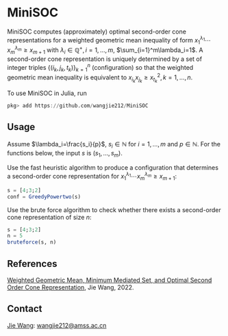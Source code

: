 # MiniSOC
MiniSOC computes (approximately) optimal second-order cone representations for a weighted geometric mean inequality of form $x_1^{\lambda_1}\cdots x_m^{\lambda_m}\ge x_{m+1}$ with $\lambda_i\in\mathbb{Q}^+, i=1,\ldots,m$, $\sum_{i=1}^m\lambda_i=1$. A second-order cone representation is uniquely determined by a set of integer triples $\lbrace(i_k,j_k,t_k)\rbrace_{k=1}^n$ (configuration) so that the weighted geometric mean inequality is equivalent to $x_{i_k}x_{j_k}\ge x_{t_k}^2, k=1,\ldots,n$.  

To use MiniSOC in Julia, run
```Julia
pkg> add https://github.com/wangjie212/MiniSOC
 ```

## Usage
Assume $\lambda_i=\frac{s_i}{p}$, $s_i\in\mathbb{N}$ for $i=1,\ldots,m$ and $p\in\mathbb{N}$. For the functions below, the input $s$ is $(s_1,\ldots,s_m)$.  

Use the fast heuristic algorithm to produce a configuration that determines a
second-order cone representation for $x_1^{\lambda_1}\cdots x_m^{\lambda_m}\ge x_{m+1}$:
```Julia
s = [4;3;2]
conf = GreedyPowertwo(s)
```

Use the brute force algorithm to check whether there exists a second-order cone representation of size $n$:
```Julia
s = [4;3;2]
n = 5
bruteforce(s, n)
```

## References
[Weighted Geometric Mean, Minimum Mediated Set, and Optimal Second Order Cone Representation](), Jie Wang, 2022.  

## Contact
[Jie Wang](https://wangjie212.github.io/jiewang/): wangjie212@amss.ac.cn
